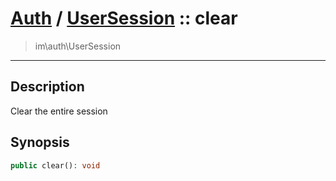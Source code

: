 # [Auth](auth.md) / [UserSession](auth-UserSession.md) :: clear
 > im\auth\UserSession
____

## Description
Clear the entire session

## Synopsis
```php
public clear(): void
```
